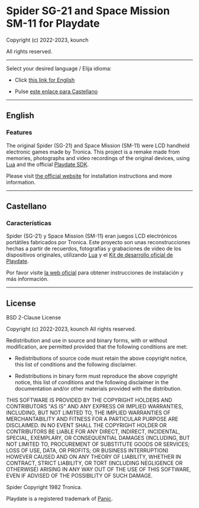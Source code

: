 # Spider SG-21 and Space Mission SM-11 for Playdate

Copyright (c) 2022-2023, kounch

All rights reserved.

---

Select your desired language / Elija idioma:

- Click [this link for English](#english)

- Pulse [este enlace para Castellano](#castellano)

---

## English

### Features

The original Spider (SG-21) and Space Mission (SM-11) were LCD handheld electronic games made by Tronica. This project is a remake made from memories, photographs and video recordings of the original devices, using [Lua](http://www.lua.org) and the official [Playdate SDK](https://play.date/dev/).

Please visit [the official website](https://kounch.itch.io) for installation instructions and more information.

---

## Castellano

### Características

Spider (SG-21) y Space Mission (SM-11) eran juegos LCD electrónicos portátiles fabricados por Tronica. Este proyecto son unas reconstrucciones hechas a partir de recuerdos, fotografías y grabaciones de vídeo de los dispositivos originales, utilizando [Lua](http://www.lua.org) y el [Kit de desarrollo oficial de Playdate](https://play.date/dev/).

Por favor visite [la web oficial](https://kounch.itch.io) para obtener instrucciones de instalación y más información.

---

## License

BSD 2-Clause License

Copyright (c) 2022-2023, kounch
All rights reserved.

Redistribution and use in source and binary forms, with or without
modification, are permitted provided that the following conditions are met:

- Redistributions of source code must retain the above copyright notice, this
  list of conditions and the following disclaimer.

- Redistributions in binary form must reproduce the above copyright notice,
  this list of conditions and the following disclaimer in the documentation
  and/or other materials provided with the distribution.

THIS SOFTWARE IS PROVIDED BY THE COPYRIGHT HOLDERS AND CONTRIBUTORS "AS IS"
AND ANY EXPRESS OR IMPLIED WARRANTIES, INCLUDING, BUT NOT LIMITED TO, THE
IMPLIED WARRANTIES OF MERCHANTABILITY AND FITNESS FOR A PARTICULAR PURPOSE ARE
DISCLAIMED. IN NO EVENT SHALL THE COPYRIGHT HOLDER OR CONTRIBUTORS BE LIABLE
FOR ANY DIRECT, INDIRECT, INCIDENTAL, SPECIAL, EXEMPLARY, OR CONSEQUENTIAL
DAMAGES (INCLUDING, BUT NOT LIMITED TO, PROCUREMENT OF SUBSTITUTE GOODS OR
SERVICES; LOSS OF USE, DATA, OR PROFITS; OR BUSINESS INTERRUPTION) HOWEVER
CAUSED AND ON ANY THEORY OF LIABILITY, WHETHER IN CONTRACT, STRICT LIABILITY,
OR TORT (INCLUDING NEGLIGENCE OR OTHERWISE) ARISING IN ANY WAY OUT OF THE USE
OF THIS SOFTWARE, EVEN IF ADVISED OF THE POSSIBILITY OF SUCH DAMAGE.

Spider Copyright 1982 Tronica.

Playdate is a registered trademark of [Panic](https://panic.com/).
